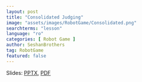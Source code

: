 ```yaml
---
layout: post
title: "Consolidated Judging"
image: "assets/images/RobotGame/Consolidated.png"
searchterms: "lesson"
language: "ro"
categories: [ Robot Game ]
author: SeshanBrothers
tag: RobotGame
featured: false
---
```




Slides: <a href="/translations/ro/RobotGame/ConsolidatedJudging (rom).pptx">PPTX</a>, <a href="/translations/ro/RobotGame/ConsolidatedJudging (rom).pdf">PDF </a>
